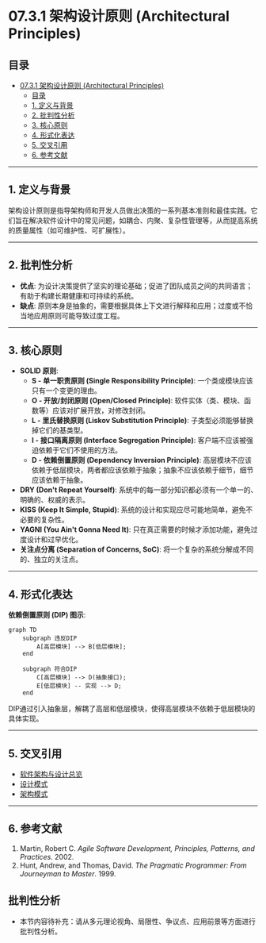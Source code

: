 # 07.3.1 架构设计原则 (Architectural Principles)

## 目录

- [07.3.1 架构设计原则 (Architectural Principles)](#0731-架构设计原则-architectural-principles)
  - [目录](#目录)
  - [1. 定义与背景](#1-定义与背景)
  - [2. 批判性分析](#2-批判性分析)
  - [3. 核心原则](#3-核心原则)
  - [4. 形式化表达](#4-形式化表达)
  - [5. 交叉引用](#5-交叉引用)
  - [6. 参考文献](#6-参考文献)

---

## 1. 定义与背景

架构设计原则是指导架构师和开发人员做出决策的一系列基本准则和最佳实践。它们旨在解决软件设计中的常见问题，如耦合、内聚、复杂性管理等，从而提高系统的质量属性（如可维护性、可扩展性）。

---

## 2. 批判性分析

- **优点**: 为设计决策提供了坚实的理论基础；促进了团队成员之间的共同语言；有助于构建长期健康和可持续的系统。
- **缺点**: 原则本身是抽象的，需要根据具体上下文进行解释和应用；过度或不恰当地应用原则可能导致过度工程。

---

## 3. 核心原则

- **SOLID 原则**:
  - **S - 单一职责原则 (Single Responsibility Principle)**: 一个类或模块应该只有一个变更的理由。
  - **O - 开放/封闭原则 (Open/Closed Principle)**: 软件实体（类、模块、函数等）应该对扩展开放，对修改封闭。
  - **L - 里氏替换原则 (Liskov Substitution Principle)**: 子类型必须能够替换掉它们的基类型。
  - **I - 接口隔离原则 (Interface Segregation Principle)**: 客户端不应该被强迫依赖于它们不使用的方法。
  - **D - 依赖倒置原则 (Dependency Inversion Principle)**: 高层模块不应该依赖于低层模块，两者都应该依赖于抽象；抽象不应该依赖于细节，细节应该依赖于抽象。
- **DRY (Don't Repeat Yourself)**: 系统中的每一部分知识都必须有一个单一的、明确的、权威的表示。
- **KISS (Keep It Simple, Stupid)**: 系统的设计和实现应尽可能地简单，避免不必要的复杂性。
- **YAGNI (You Ain't Gonna Need It)**: 只在真正需要的时候才添加功能，避免过度设计和过早优化。
- **关注点分离 (Separation of Concerns, SoC)**: 将一个复杂的系统分解成不同的、独立的关注点。

---

## 4. 形式化表达

**依赖倒置原则 (DIP) 图示**:

```mermaid
graph TD
    subgraph 违反DIP
        A[高层模块] --> B[低层模块];
    end

    subgraph 符合DIP
        C[高层模块] --> D(抽象接口);
        E[低层模块] -- 实现 --> D;
    end
```

DIP通过引入抽象层，解耦了高层和低层模块，使得高层模块不依赖于低层模块的具体实现。

---

## 5. 交叉引用

- [软件架构与设计总览](README.md)
- [设计模式](README.md)
- [架构模式](07.3.2_Architectural_Patterns.md)

---

## 6. 参考文献

1. Martin, Robert C. *Agile Software Development, Principles, Patterns, and Practices*. 2002.
2. Hunt, Andrew, and Thomas, David. *The Pragmatic Programmer: From Journeyman to Master*. 1999.


## 批判性分析

- 本节内容待补充：请从多元理论视角、局限性、争议点、应用前景等方面进行批判性分析。
